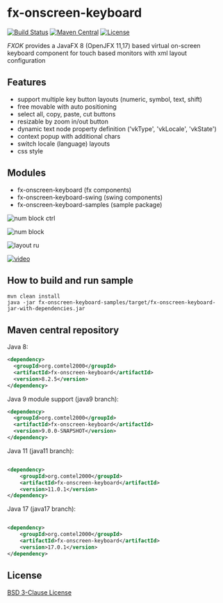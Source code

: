 # fx-onscreen-keyboard

[![Build Status](https://travis-ci.org/comtel2000/fx-experience.png?branch=java17)](https://travis-ci.org/comtel2000/fx-experience)  [![Maven Central](https://maven-badges.herokuapp.com/maven-central/org.comtel2000/fx-parent/badge.svg)](https://maven-badges.herokuapp.com/maven-central/org.comtel2000/fx-parent)  [![License](https://img.shields.io/badge/license-BSD--3--Clause-blue.svg)](http://opensource.org/licenses/BSD-3-Clause)

*FXOK* provides a JavaFX 8 (OpenJFX 11,17) based virtual on-screen keyboard component for touch based monitors with xml
layout configuration

## Features

* support multiple key button layouts (numeric, symbol, text, shift)
* free movable with auto positioning
* select all, copy, paste, cut buttons
* resizable by zoom in/out button
* dynamic text node property definition ('vkType', 'vkLocale', 'vkState')
* context popup with additional chars
* switch locale (language) layouts
* css style

## Modules

* fx-onscreen-keyboard (fx components)
* fx-onscreen-keyboard-swing (swing components)
* fx-onscreen-keyboard-samples (sample package)

![num block ctrl](https://github.com/comtel2000/fx-experience/blob/master/doc/num_block.png)

![num block](https://github.com/comtel2000/fx-experience/blob/master/doc/num_block_ctrl.png)

![layout ru](https://github.com/comtel2000/fx-experience/blob/master/doc/layout_ru.png)

[![video](http://img.youtube.com/vi/CD9lS_HZ4fA/0.jpg)](http://youtu.be/CD9lS_HZ4fA)

## How to build and run sample

```shell
mvn clean install
java -jar fx-onscreen-keyboard-samples/target/fx-onscreen-keyboard-jar-with-dependencies.jar
```

## Maven central repository

Java 8:

```xml
<dependency>
  <groupId>org.comtel2000</groupId>
  <artifactId>fx-onscreen-keyboard</artifactId>
  <version>8.2.5</version>
</dependency>
```

Java 9 module support (java9 branch):

```xml
<dependency>
  <groupId>org.comtel2000</groupId>
  <artifactId>fx-onscreen-keyboard</artifactId>
  <version>9.0.0-SNAPSHOT</version>
</dependency>
```

Java 11 (java11 branch):

```xml

<dependency>
    <groupId>org.comtel2000</groupId>
    <artifactId>fx-onscreen-keyboard</artifactId>
    <version>11.0.1</version>
</dependency>
```

Java 17 (java17 branch):

```xml

<dependency>
    <groupId>org.comtel2000</groupId>
    <artifactId>fx-onscreen-keyboard</artifactId>
    <version>17.0.1</version>
</dependency>
```

## License

[BSD 3-Clause License](http://opensource.org/licenses/BSD-3-Clause)
